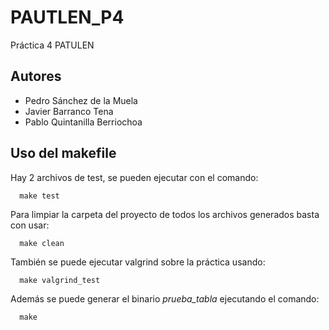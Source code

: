 # PAUTLEN_P4
Práctica 4 PATULEN
## Autores
 - Pedro Sánchez de la Muela
 - Javier Barranco Tena
 - Pablo Quintanilla Berriochoa
## Uso del makefile
Hay 2 archivos de test, se pueden ejecutar con el comando:
```
  make test
```
Para limpiar la carpeta del proyecto de todos los archivos generados basta con usar:
```
  make clean
```
También se puede ejecutar valgrind sobre la práctica usando:
```
  make valgrind_test
```
Además se puede generar el binario _prueba_tabla_ ejecutando el comando: 
```
  make
```

